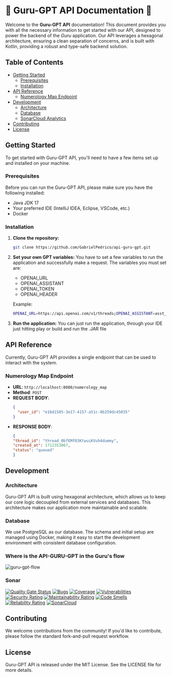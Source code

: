 # 🤖 Guru-GPT API Documentation 🤖

Welcome to the **Guru-GPT API** documentation! This document provides you with all the necessary information to get started with our API, designed to power the backend of the *Guru* application. Our API leverages a hexagonal architecture, ensuring a clean separation of concerns, and is built with Kotlin, providing a robust and type-safe backend solution.

## Table of Contents

- [Getting Started](#getting-started)
  - [Prerequisites](#prerequisites)
  - [Installation](#installation)
- [API Reference](#api-reference)
  - [Numerology Map Endpoint](#numerology-map-endpoint)
- [Development](#development)
  - [Architecture](#architecture)
  - [Database](#database)
  - [SonarCloud Analytics](#sonar)
- [Contributing](#contributing)
- [License](#license)
## Getting Started

To get started with Guru-GPT API, you'll need to have a few items set up and installed on your machine.

### Prerequisites

Before you can run the Guru-GPT API, please make sure you have the following installed:
- Java JDK 17
- Your preferred IDE (IntelliJ IDEA, Eclipse, VSCode, etc.)
- Docker
### Installation
1. **Clone the repository:**
   ```sh
   git clone https://github.com/GabrielPedrico/api-guru-gpt.git
2. **Set your own GPT variables:**
   You have to set a few variables to run the application and successfully make a request. The variables you must set are:
   - OPENAI_URL
   - OPENAI_ASSISTANT
   - OPENAI_TOKEN
   - OPENAI_HEADER
   
   Example:
   ```sh
   OPENAI_URL=https://api.openai.com/v1/threads;OPENAI_ASSISTANT=asst_yourgptassisthere;OPENAI_TOKEN=Bearer yourgpttokenhere;OPENAI_HEADER=assistants=v1
3. **Run the application:**
   You can just run the application, through your IDE just hitting play or build and run the .JAR file


## API Reference

Currently, Guru-GPT API provides a single endpoint that can be used to interact with the system.

### Numerology Map Endpoint

- **URL**: `http://localhost:8080/numerology_map`
- **Method**: `POST`
- **REQUEST BODY**:
  ```json
  {
    "user_id": "e16d1585-3e17-4157-a51c-8b259dc45035"
  }
- **RESPONSE BODY**:
    ```json
  {
  "thread_id": "thread_0bfEMfO3KtwuiKVuh4dummy",
	"created_at": 1712353067,
	"status": "queued"
  }

## Development

### Architecture

Guru-GPT API is built using hexagonal architecture, which allows us to keep our core logic decoupled from external services and databases. This architecture makes our application more maintainable and scalable.

### Database

We use PostgreSQL as our database. The schema and initial setup are managed using Docker, making it easy to start the development environment with consistent database configuration.

### Where is the API-GURU-GPT in the Guru's flow
![guru-gpt-flow](./documentation/assets/guru-gpt-flow.jpg)

### Sonar
[![Quality Gate Status](https://sonarcloud.io/api/project_badges/measure?project=GabrielPedrico_api-guru-gpt&metric=alert_status)](https://sonarcloud.io/summary/new_code?id=GabrielPedrico_api-guru-gpt) [![Bugs](https://sonarcloud.io/api/project_badges/measure?project=GabrielPedrico_api-guru-gpt&metric=bugs)](https://sonarcloud.io/summary/new_code?id=GabrielPedrico_api-guru-gpt) [![Coverage](https://sonarcloud.io/api/project_badges/measure?project=GabrielPedrico_api-guru-gpt&metric=coverage)](https://sonarcloud.io/summary/new_code?id=GabrielPedrico_api-guru-gpt) [![Vulnerabilities](https://sonarcloud.io/api/project_badges/measure?project=GabrielPedrico_api-guru-gpt&metric=vulnerabilities)](https://sonarcloud.io/summary/new_code?id=GabrielPedrico_api-guru-gpt) [![Security Rating](https://sonarcloud.io/api/project_badges/measure?project=GabrielPedrico_api-guru-gpt&metric=security_rating)](https://sonarcloud.io/summary/new_code?id=GabrielPedrico_api-guru-gpt) [![Maintainability Rating](https://sonarcloud.io/api/project_badges/measure?project=GabrielPedrico_api-guru-gpt&metric=sqale_rating)](https://sonarcloud.io/summary/new_code?id=GabrielPedrico_api-guru-gpt) [![Code Smells](https://sonarcloud.io/api/project_badges/measure?project=GabrielPedrico_api-guru-gpt&metric=code_smells)](https://sonarcloud.io/summary/new_code?id=GabrielPedrico_api-guru-gpt) [![Reliability Rating](https://sonarcloud.io/api/project_badges/measure?project=GabrielPedrico_api-guru-gpt&metric=reliability_rating)](https://sonarcloud.io/summary/new_code?id=GabrielPedrico_api-guru-gpt) [![SonarCloud](https://sonarcloud.io/images/project_badges/sonarcloud-black.svg)](https://sonarcloud.io/summary/new_code?id=GabrielPedrico_api-guru-gpt) 

## Contributing

We welcome contributions from the community! If you'd like to contribute, please follow the standard fork-and-pull request workflow.

## License

Guru-GPT API is released under the MIT License. See the LICENSE file for more details.


